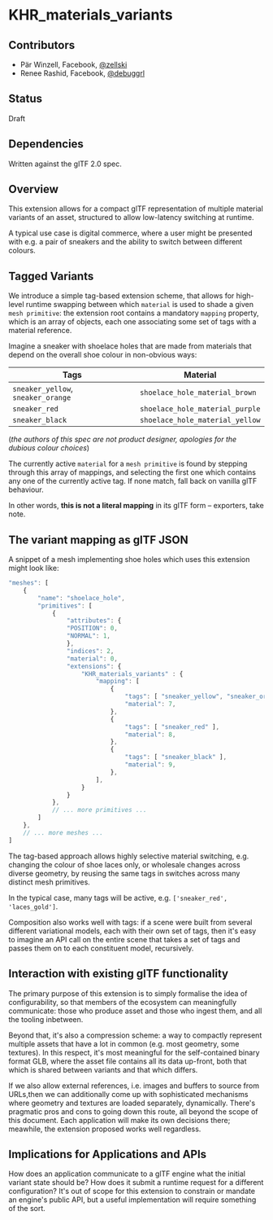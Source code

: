# KHR_materials_variants

## Contributors

- Pär Winzell, Facebook, [@zellski](https://twitter.com/zellski)
- Renee Rashid, Facebook, [@debuggrl](https://github.com/debuggrl)

## Status

Draft

## Dependencies

Written against the glTF 2.0 spec.

## Overview

This extension allows for a compact glTF representation of multiple material variants of an asset, structured to allow low-latency switching at runtime.

A typical use case is digital commerce, where a user might be presented with e.g. a pair of sneakers and the ability to switch between different colours.

## Tagged Variants

We introduce a simple tag-based extension scheme, that allows for high-level runtime swapping between which `material` is used to shade a given `mesh primitive`: the extension root contains a mandatory `mapping` property, which is an array of objects, each one associating some set of tags with a material reference.

Imagine a sneaker with shoelace holes that are made from materials that depend on the overall shoe colour in non-obvious ways:

| Tags                               | Material                        |
| ---------------------------------- | ------------------------------- |
| `sneaker_yellow`, `sneaker_orange` | `shoelace_hole_material_brown`  |
| `sneaker_red`                      | `shoelace_hole_material_purple` |
| `sneaker_black`                    | `shoelace_hole_material_yellow` |

(_the authors of this spec are not product designer, apologies for the dubious colour choices_)

The currently active `material` for a `mesh primitive` is found by stepping through this array of mappings, and selecting the first one which contains any one of the currently active tag. If none match, fall back on vanilla glTF behaviour.

In other words, **this is not a literal mapping** in its glTF form – exporters, take note.

## The variant mapping as glTF JSON

A snippet of a mesh implementing shoe holes which uses this extension might look like:

```javascript
"meshes": [
    {
        "name": "shoelace_hole",
        "primitives": [
            {
                "attributes": {
                "POSITION": 0,
                "NORMAL": 1,
                },
                "indices": 2,
                "material": 0,
                "extensions": {
                    "KHR_materials_variants" : {
                        "mapping": [
                            {
                                "tags": [ "sneaker_yellow", "sneaker_orange" ],
                                "material": 7,
                            },
                            {
                                "tags": [ "sneaker_red" ],
                                "material": 8,
                            },
                            {
                                "tags": [ "sneaker_black" ],
                                "material": 9,
                            },
                        ],
                    }
                }
            },
            // ... more primitives ...
        ]
    },
    // ... more meshes ...
]
```

The tag-based approach allows highly selective material switching, e.g. changing the colour of shoe laces only, or wholesale changes across diverse geometry, by reusing the same tags in switches across many distinct mesh primitives.

In the typical case, many tags will be active, e.g. `['sneaker_red', 'laces_gold']`.

Composition also works well with tags: if a scene were built from several different variational models, each with their own set of tags, then it's easy to imagine an API call on the entire scene that takes a set of tags and passes them on to each constituent model, recursively.

## Interaction with existing glTF functionality

The primary purpose of this extension is to simply formalise the idea of configurability, so that members of the ecosystem can meaningfully communicate: those who produce asset and those who ingest them, and all the tooling inbetween.

Beyond that, it's also a compression scheme: a way to compactly represent multiple assets that have a lot in common (e.g. most geometry, some textures). In this respect, it's most meaningful for the self-contained binary format GLB, where the asset file contains all its data up-front, both that which is shared between variants and that which differs.

If we also allow external references, i.e. images and buffers to source from URLs,then we can additionally come up with sophisticated mechanisms where geometry and textures are loaded separately, dynamically. There's pragmatic pros and cons to going down this route, all beyond the scope of this document. Each application will make its own decisions there; meawhile, the extension proposed works well regardless.

## Implications for Applications and APIs

How does an application communicate to a glTF engine what the initial variant state should be? How does it submit a runtime request for a different configuration? It's out of scope for this extension to constrain or mandate an engine's public API, but a useful implementation will require something of the sort.
